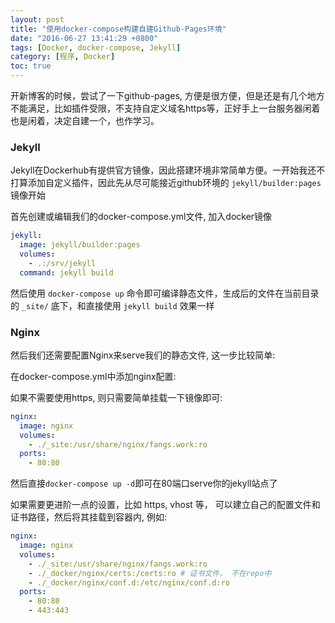 ```yaml
---
layout: post
title: "使用docker-compose构建自建Github-Pages环境"
date: "2016-06-27 13:41:29 +0800"
tags: [Docker, docker-compose, Jekyll]
category: [程序, Docker]
toc: true
---
```


开新博客的时候，尝试了一下github-pages, 方便是很方便，但是还是有几个地方不能满足，比如插件受限，不支持自定义域名https等，正好手上一台服务器闲着也是闲着，决定自建一个，也作学习。

### Jekyll

Jekyll在Dockerhub有提供官方镜像，因此搭建环境非常简单方便。一开始我还不打算添加自定义插件，因此先从尽可能接近github环境的 `jekyll/builder:pages` 镜像开始

首先创建或编辑我们的docker-compose.yml文件, 加入docker镜像

```yaml
jekyll:
  image: jekyll/builder:pages
  volumes:
    - .:/srv/jekyll
  command: jekyll build
```

然后使用 `docker-compose up` 命令即可编译静态文件，生成后的文件在当前目录的 `_site/` 底下，和直接使用 `jekyll build` 效果一样

### Nginx

然后我们还需要配置Nginx来serve我们的静态文件, 这一步比较简单:

在docker-compose.yml中添加nginx配置:

如果不需要使用https, 则只需要简单挂载一下镜像即可:

```yaml
nginx:
  image: nginx
  volumes:
    - ./_site:/usr/share/nginx/fangs.work:ro
  ports:
    - 80:80
```

然后直接`docker-compose up -d`即可在80端口serve你的jekyll站点了

如果需要更进阶一点的设置，比如 https, vhost 等， 可以建立自己的配置文件和证书路径，然后将其挂载到容器内, 例如:

```yaml
nginx:
  image: nginx
  volumes:
    - ./_site:/usr/share/nginx/fangs.work:ro
    - ./_docker/nginx/certs:/certs:ro # 证书文件， 不在repo中
    - ./_docker/nginx/conf.d:/etc/nginx/conf.d:ro
  ports:
    - 80:80
    - 443:443
```

